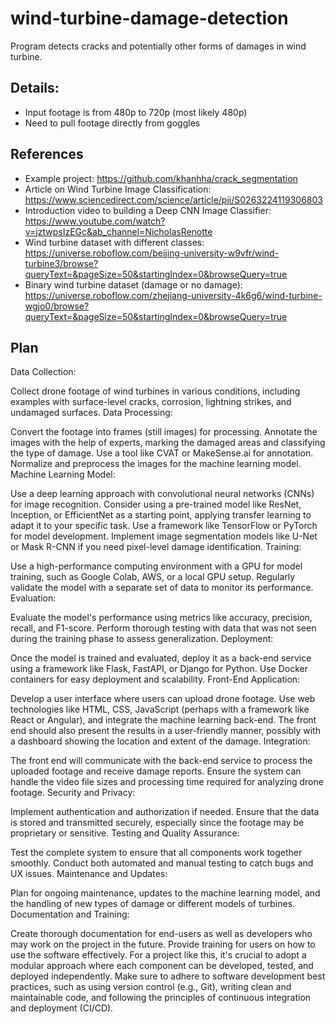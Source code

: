 # wind-turbine-damage-detection
Program detects cracks and potentially other forms of damages in wind turbine.

## Details:
- Input footage is from 480p to 720p (most likely 480p)
- Need to pull footage directly from goggles

## References
- Example project: https://github.com/khanhha/crack_segmentation
- Article on Wind Turbine Image Classification: https://www.sciencedirect.com/science/article/pii/S0263224119306803
- Introduction video to building a Deep CNN Image Classifier: https://www.youtube.com/watch?v=jztwpsIzEGc&ab_channel=NicholasRenotte
- Wind turbine dataset with different classes: https://universe.roboflow.com/beijing-university-w9vfr/wind-turbine3/browse?queryText=&pageSize=50&startingIndex=0&browseQuery=true
- Binary wind turbine dataset (damage or no damage): https://universe.roboflow.com/zhejiang-university-4k6g6/wind-turbine-wgjo0/browse?queryText=&pageSize=50&startingIndex=0&browseQuery=true

## Plan
Data Collection:

Collect drone footage of wind turbines in various conditions, including examples with surface-level cracks, corrosion, lightning strikes, and undamaged surfaces.
Data Processing:

Convert the footage into frames (still images) for processing.
Annotate the images with the help of experts, marking the damaged areas and classifying the type of damage.
Use a tool like CVAT or MakeSense.ai for annotation.
Normalize and preprocess the images for the machine learning model.
Machine Learning Model:

Use a deep learning approach with convolutional neural networks (CNNs) for image recognition.
Consider using a pre-trained model like ResNet, Inception, or EfficientNet as a starting point, applying transfer learning to adapt it to your specific task.
Use a framework like TensorFlow or PyTorch for model development.
Implement image segmentation models like U-Net or Mask R-CNN if you need pixel-level damage identification.
Training:

Use a high-performance computing environment with a GPU for model training, such as Google Colab, AWS, or a local GPU setup.
Regularly validate the model with a separate set of data to monitor its performance.
Evaluation:

Evaluate the model's performance using metrics like accuracy, precision, recall, and F1-score.
Perform thorough testing with data that was not seen during the training phase to assess generalization.
Deployment:

Once the model is trained and evaluated, deploy it as a back-end service using a framework like Flask, FastAPI, or Django for Python.
Use Docker containers for easy deployment and scalability.
Front-End Application:

Develop a user interface where users can upload drone footage.
Use web technologies like HTML, CSS, JavaScript (perhaps with a framework like React or Angular), and integrate the machine learning back-end.
The front end should also present the results in a user-friendly manner, possibly with a dashboard showing the location and extent of the damage.
Integration:

The front end will communicate with the back-end service to process the uploaded footage and receive damage reports.
Ensure the system can handle the video file sizes and processing time required for analyzing drone footage.
Security and Privacy:

Implement authentication and authorization if needed.
Ensure that the data is stored and transmitted securely, especially since the footage may be proprietary or sensitive.
Testing and Quality Assurance:

Test the complete system to ensure that all components work together smoothly.
Conduct both automated and manual testing to catch bugs and UX issues.
Maintenance and Updates:

Plan for ongoing maintenance, updates to the machine learning model, and the handling of new types of damage or different models of turbines.
Documentation and Training:

Create thorough documentation for end-users as well as developers who may work on the project in the future.
Provide training for users on how to use the software effectively.
For a project like this, it's crucial to adopt a modular approach where each component can be developed, tested, and deployed independently. Make sure to adhere to software development best practices, such as using version control (e.g., Git), writing clean and maintainable code, and following the principles of continuous integration and deployment (CI/CD).